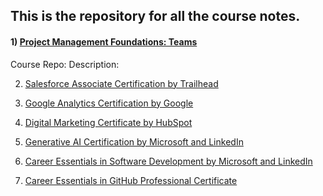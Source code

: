 ## This is the repository for all the course notes.


#### 1) [Project Management Foundations: Teams](https://www.linkedin.com/learning/project-management-foundations-teams-3/tools-for-successful-project-teams)
<p>
Course Repo: 
Description:

</p>

2) [Salesforce Associate Certification by Trailhead](https://trailhead.salesforce.com/en/credentials/associate)


3) [Google Analytics Certification by Google](https://skillshop.exceedlms.com/student/path/508845-google-analytics-certification)


4) [Digital Marketing Certificate by HubSpot](https://academy.hubspot.com/courses/digital-marketing)

5) [Generative AI Certification by Microsoft and LinkedIn](https://www.linkedin.com/learning/paths/career-essentials-in-generative-ai-by-microsoft-and-linkedin)


6) [Career Essentials in Software Development by Microsoft and LinkedIn](https://www.linkedin.com/learning/paths/career-essentials-in-software-development-by-microsoft-and-linkedin)

7) [Career Essentials in GitHub Professional Certificate](https://www.linkedin.com/learning/paths/career-essentials-in-github-professional-certificate)